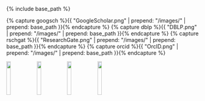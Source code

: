 {% include base_path %}

{% capture googsch %}{{ "GoogleScholar.png" | prepend: "/images/" | prepend: base_path }}{% endcapture %}
{% capture dblp %}{{ "DBLP.png" | prepend: "/images/" | prepend: base_path }}{% endcapture %}
{% capture rschgat %}{{ "ResearchGate.png" | prepend: "/images/" | prepend: base_path }}{% endcapture %}
{% capture orcid %}{{ "OrcID.png" | prepend: "/images/" | prepend: base_path }}{% endcapture %}

<a href="https://scholar.google.com/citations?user=XewwOE8AAAAJ&hl=en"><img src="{{googsch}}" height="15%" width="15%"/></a>
<a href="https://dblp.org/pers/hd/k/Kunapuli:Gautam"><img src="{{dblp}}" height="15%" width="15%"/></a>
<a href="https://www.researchgate.net/profile/Gautam_Kunapuli"><img src="{{rschgat}}" height="15%" width="15%"/></a>
<a href="https://orcid.org/0000-0002-9297-2071"><img src="{{orcid}}" height="15%" width="15%"/></a>
<!--a href=""><img src={{}} height=50></a> -->

<br>
